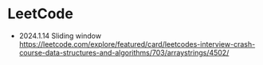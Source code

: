 # LeetCode

- 2024.1.14 Sliding window https://leetcode.com/explore/featured/card/leetcodes-interview-crash-course-data-structures-and-algorithms/703/arraystrings/4502/
